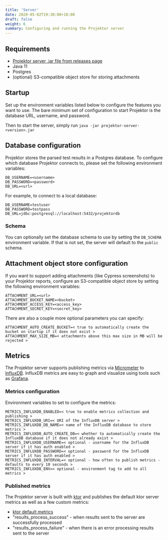 ```yaml
---
title: 'Server'
date: 2020-05-02T19:30:08+10:00
draft: false
weight: 6
summary: Configuring and running the Projektor server
---
```


## Requirements

* [Projektor server .jar file from releases page](https://github.com/craigatk/projektor/releases)
* Java 11
* Postgres
* (optional) S3-compatible object store for storing attachments

## Startup

Set up the environment variables listed below to configure the features you want to use.
The bare minimum set of configuration to start Projektor is the database URL, username, and password. 

Then to start the server, simply run `java -jar projektor-server-<version>.jar`

## Database configuration

Projektor stores the parsed test results in a Postgres database.
To configure which database Projektor connects to, please set the following environment variables:

```
DB_USERNAME=<username>
DB_PASSWORD=<password>
DB_URL=<url>
```

For example, to connect to a local database:

```
DB_USERNAME=testuser
DB_PASSWORD=testpass
DB_URL=jdbc:postgresql://localhost:5432/projektordb
```

### Schema

You can optionally set the database schema to use by setting the `DB_SCHEMA` environment variable.
If that is not set, the server will default to the `public` schema.

## Attachment object store configuration

If you want to support adding attachments (like Cypress screenshots) to your Projektor reports,
configure an S3-compatible object store by setting the following environment variables:

```
ATTACHMENT_URL=<url>
ATTACHMENT_BUCKET_NAME=<bucket>
ATTACHMENT_ACCESS_KEY=<access_key>
ATTACHMENT_SECRET_KEY=<secret_key>
```

There are also a couple more optional parameters you can specify:

```
ATTACHMENT_AUTO_CREATE_BUCKET=< true to automatically create the bucket on startup if it does not exist >
ATTACHMENT_MAX_SIZE_MB=< attachments above this max size in MB will be rejected >
```

## Metrics

The Projektor server supports publishing metrics via [Micrometer](https://micrometer.io/docs/registry/influx) 
to [InfluxDB](https://docs.influxdata.com/influxdb/v1.8/). 
InfluxDB metrics are easy to graph and visualize using tools such as [Grafana](https://grafana.com/docs/grafana/latest/).

### Metrics configuration

Environment variables to set to configure the metrics:

```
METRICS_INFLUXDB_ENABLED=< true to enable metrics collection and publishing >
METRICS_INFLUXDB_URI=< URI of the InfluxDB server >
METRICS_INFLUXDB_DB_NAME=< name of the InfluxDB database to store metrics >
METRICS_INFLUXDB_AUTO_CREATE_DB=< whether to automatically create the InfluxDB database if it does not already exist >
METRICS_INFLUXDB_USERNAME=< optional - username for the InfluxDB server if it has auth enabled >
METRICS_INFLUXDB_PASSWORD=< optional - password for the InfluxDB server if it has auth enabled >
METRICS_INFLUXDB_INTERVAL=< optional - how often to publish metrics - defaults to every 10 seconds >
METRICS_INFLUXDB_ENV=< optional - environment tag to add to all metrics >
```

### Published metrics

The Projektor server is built with [ktor](https://ktor.io) and publishes the default
ktor server metrics as well as a few custom metrics:

* [ktor default metrics](https://ktor.io/servers/features/metrics-micrometer.html#exposed-metrics)
* "results_process_success" - when results sent to the server are successfully processed
* "results_process_failure" - when there is an error processing results sent to the server
